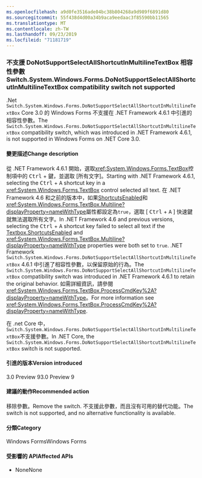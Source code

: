 ```yaml
---
ms.openlocfilehash: a9d0fe3516ade04bc38b804268a9d989f6891d80
ms.sourcegitcommit: 55f438d4d00a34b9aca9eedaac3f85590bb11565
ms.translationtype: MT
ms.contentlocale: zh-TW
ms.lasthandoff: 09/23/2019
ms.locfileid: "71181719"
---
```

### <a name="switchsystemwindowsformsdonotsupportselectallshortcutinmultilinetextbox-compatibility-switch-not-supported"></a><span data-ttu-id="5aa9d-101">不支援 DoNotSupportSelectAllShortcutInMultilineTextBox 相容性參數</span><span class="sxs-lookup"><span data-stu-id="5aa9d-101">Switch.System.Windows.Forms.DoNotSupportSelectAllShortcutInMultilineTextBox compatibility switch not supported</span></span>

<span data-ttu-id="5aa9d-102">.Net `Switch.System.Windows.Forms.DoNotSupportSelectAllShortcutInMultilineTextBox` Core 3.0 的 Windows Forms 不支援在 .NET Framework 4.6.1 中引進的相容性參數。</span><span class="sxs-lookup"><span data-stu-id="5aa9d-102">The `Switch.System.Windows.Forms.DoNotSupportSelectAllShortcutInMultilineTextBox` compatibility switch, which was introduced in .NET Framework 4.6.1, is not supported in Windows Forms on .NET Core 3.0.</span></span>

#### <a name="change-description"></a><span data-ttu-id="5aa9d-103">變更描述</span><span class="sxs-lookup"><span data-stu-id="5aa9d-103">Change description</span></span>

<span data-ttu-id="5aa9d-104">從 .NET Framework 4.6.1 開始，選取<xref:System.Windows.Forms.TextBox>控制項<kbd>中的</kbd> <kbd>Ctrl</kbd>  + 鍵，並選取 [所有文字]。</span><span class="sxs-lookup"><span data-stu-id="5aa9d-104">Starting with .NET Framework 4.6.1, selecting the <kbd>Ctrl</kbd> + <kbd>A</kbd> shortcut key in a <xref:System.Windows.Forms.TextBox> control selected all text.</span></span> <span data-ttu-id="5aa9d-105">在 .NET Framework 4.6 和之前的版本中，如果[ShortcutsEnabled](xref:System.Windows.Forms.TextBoxBase.ShortcutsEnabled)和<xref:System.Windows.Forms.TextBox.Multiline?displayProperty=nameWithType>屬性都設定為`true`，選取 [ <kbd>Ctrl</kbd>  +  <kbd>A</kbd> ] 快速鍵就無法選取所有文字。</span><span class="sxs-lookup"><span data-stu-id="5aa9d-105">In .NET Framework 4.6 and previous versions, selecting the <kbd>Ctrl</kbd> + <kbd>A</kbd> shortcut key failed to select all text if the [Textbox.ShortcutsEnabled](xref:System.Windows.Forms.TextBoxBase.ShortcutsEnabled) and <xref:System.Windows.Forms.TextBox.Multiline?displayProperty=nameWithType> properties were both set to `true`.</span></span> <span data-ttu-id="5aa9d-106">.NET Framework `Switch.System.Windows.Forms.DoNotSupportSelectAllShortcutInMultilineTextBox` 4.6.1 中引進了相容性參數，以保留原始的行為。</span><span class="sxs-lookup"><span data-stu-id="5aa9d-106">The `Switch.System.Windows.Forms.DoNotSupportSelectAllShortcutInMultilineTextBox` compatibility switch was introduced in .NET Framework 4.6.1 to retain the original behavior.</span></span> <span data-ttu-id="5aa9d-107">如需詳細資訊，請參閱<xref:System.Windows.Forms.TextBox.ProcessCmdKey%2A?displayProperty=nameWithType>。</span><span class="sxs-lookup"><span data-stu-id="5aa9d-107">For more information see <xref:System.Windows.Forms.TextBox.ProcessCmdKey%2A?displayProperty=nameWithType>.</span></span>

<span data-ttu-id="5aa9d-108">在 .net Core 中， `Switch.System.Windows.Forms.DoNotSupportSelectAllShortcutInMultilineTextBox`不支援參數。</span><span class="sxs-lookup"><span data-stu-id="5aa9d-108">In .NET Core, the `Switch.System.Windows.Forms.DoNotSupportSelectAllShortcutInMultilineTextBox` switch is not supported.</span></span>

#### <a name="version-introduced"></a><span data-ttu-id="5aa9d-109">引進的版本</span><span class="sxs-lookup"><span data-stu-id="5aa9d-109">Version introduced</span></span>

<span data-ttu-id="5aa9d-110">3.0 Preview 9</span><span class="sxs-lookup"><span data-stu-id="5aa9d-110">3.0 Preview 9</span></span>

#### <a name="recommended-action"></a><span data-ttu-id="5aa9d-111">建議的動作</span><span class="sxs-lookup"><span data-stu-id="5aa9d-111">Recommended action</span></span>

<span data-ttu-id="5aa9d-112">移除參數。</span><span class="sxs-lookup"><span data-stu-id="5aa9d-112">Remove the switch.</span></span> <span data-ttu-id="5aa9d-113">不支援此參數，而且沒有可用的替代功能。</span><span class="sxs-lookup"><span data-stu-id="5aa9d-113">The switch is not supported, and no alternative functionality is available.</span></span>

#### <a name="category"></a><span data-ttu-id="5aa9d-114">分類</span><span class="sxs-lookup"><span data-stu-id="5aa9d-114">Category</span></span>

<span data-ttu-id="5aa9d-115">Windows Forms</span><span class="sxs-lookup"><span data-stu-id="5aa9d-115">Windows Forms</span></span>

#### <a name="affected-apis"></a><span data-ttu-id="5aa9d-116">受影響的 API</span><span class="sxs-lookup"><span data-stu-id="5aa9d-116">Affected APIs</span></span>

- <span data-ttu-id="5aa9d-117">None</span><span class="sxs-lookup"><span data-stu-id="5aa9d-117">None</span></span>

<!-- 

### Affected APIs

- Not detectable via API analysis

-->
